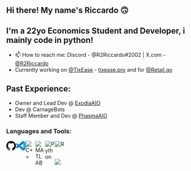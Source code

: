 ## Hi there! My name's Riccardo 🙃

## I'm a 22yo Economics Student and Developer, i mainly code in python!

- 📫 How to reach me: Discord - @R2Riccardo#2002 | X.com - [@R2Riccardo](https://x.com/R2Riccardo)
- Currently working on [@TixEase](https://x.com/TixEase) - [tixease.pro](https://tixease.pro) and for [@Retail.go](https://x.com/Retailgo_)

## Past Experience:
- Owner and Lead Dev @ [ExodiaAIO](https://x.com/ExodiaAIO)
- Dev @ CarnageBots
- Staff Member and Dev @ [PhasmaAIO](https://x.com/phasmaio)
### Languages and Tools:

<img align="left" alt="GitHub" width="26px" src="https://raw.githubusercontent.com/github/explore/78df643247d429f6cc873026c0622819ad797942/topics/github/github.png" />
<img align="left" alt="Visual Studio Code" width="26px" src="https://raw.githubusercontent.com/github/explore/80688e429a7d4ef2fca1e82350fe8e3517d3494d/topics/visual-studio-code/visual-studio-code.png" />
<img align="left" alt="C++" width="26px" src="https://upload.wikimedia.org/wikipedia/commons/thumb/1/18/ISO_C%2B%2B_Logo.svg/1822px-ISO_C%2B%2B_Logo.svg.png" />
<img align="left" alt="MATLAB" width="26px" src="https://upload.wikimedia.org/wikipedia/commons/thumb/2/21/Matlab_Logo.png/242px-Matlab_Logo.png" />
<img align="left" alt="Python" width="26px" src="https://upload.wikimedia.org/wikipedia/commons/thumb/c/c3/Python-logo-notext.svg/1024px-Python-logo-notext.svg.png" />
<img align="left" alt="R" width="26px" src="https://humancoders-formations.s3.amazonaws.com/uploads/course/logo/69/formation-langage-r.png" />

<br />
<br />

<a href="https://github.com/R2Riccardo/R2Stats">

![](https://github.com/R2Riccardo/R2Stats/blob/master/generated/languages.svg)

</a>
